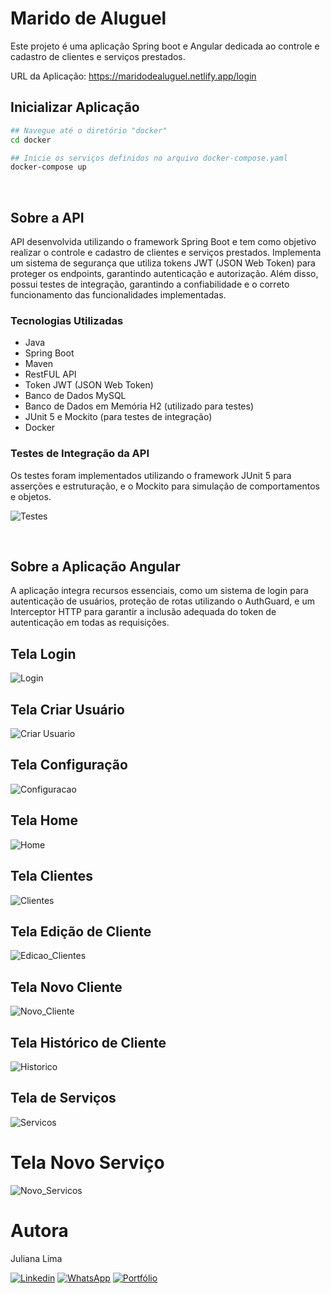# Marido de Aluguel

Este projeto é uma aplicação Spring boot e Angular dedicada ao controle e cadastro de clientes e serviços prestados.

URL da Aplicação: https://maridodealuguel.netlify.app/login

## Inicializar Aplicação
```bash
## Navegue até o diretório "docker"
cd docker

## Inicie os serviços definidos no arquivo docker-compose.yaml
docker-compose up
```

<br>

## Sobre a API 

API desenvolvida utilizando o framework Spring Boot e tem como objetivo realizar o controle e cadastro de clientes e serviços prestados. Implementa um sistema de segurança que utiliza tokens JWT (JSON Web Token) para proteger os endpoints, garantindo autenticação e autorização. Além disso, possui testes de integração, garantindo a confiabilidade e o correto funcionamento das funcionalidades implementadas.

### Tecnologias Utilizadas
- Java
- Spring Boot
- Maven
- RestFUL API
- Token JWT (JSON Web Token)
- Banco de Dados MySQL
- Banco de Dados em Memória H2 (utilizado para testes)
- JUnit 5 e Mockito (para testes de integração)
- Docker

### Testes de Integração da API 
Os testes foram implementados utilizando o framework JUnit 5 para asserções e estruturação, e o Mockito para simulação de comportamentos e objetos.

![Testes](https://github.com/JuhLima85/Marido_de_Aluguel-ANGULAR/assets/89745459/5631514d-4e17-4eac-b3e2-84537fc03dfe)

<br>

## Sobre a Aplicação Angular

A aplicação integra recursos essenciais, como um  sistema de login para autenticação de usuários, proteção de rotas utilizando o AuthGuard, e um Interceptor HTTP para garantir a inclusão adequada do token de autenticação em todas as requisições.

## Tela Login
![Login](https://github.com/JuhLima85/Marido_de_Aluguel-ANGULAR/assets/89745459/3ca76698-563c-4ee6-a101-3928ef7d42e6)

## Tela Criar Usuário
![Criar Usuario](https://github.com/JuhLima85/Marido_de_Aluguel-ANGULAR/assets/89745459/b1d414d0-07e9-428f-8cd5-ab6bc789917b)

## Tela Configuração
![Configuracao](https://github.com/JuhLima85/Marido_de_Aluguel-ANGULAR/assets/89745459/1dc15035-1610-4b9d-be24-1e966b68ef28)

## Tela Home
![Home](https://github.com/JuhLima85/Marido_de_Aluguel-ANGULAR/assets/89745459/f0e3b05c-d10c-4a62-b371-880f693156ce)

## Tela Clientes
![Clientes](https://github.com/JuhLima85/Marido_de_Aluguel-ANGULAR/assets/89745459/85dc0e65-079c-4331-be12-ec013bad1545)

## Tela Edição de Cliente
![Edicao_Clientes](https://github.com/JuhLima85/Marido_de_Aluguel-ANGULAR/assets/89745459/497b736c-e3bb-4502-9234-87b2bee7890e)

## Tela Novo Cliente
![Novo_Cliente](https://github.com/JuhLima85/Marido_de_Aluguel-ANGULAR/assets/89745459/440ca1fb-c1f9-418f-b4df-5dd158b9805f)

## Tela Histórico de Cliente
![Historico](https://github.com/JuhLima85/Marido_de_Aluguel-ANGULAR/assets/89745459/a748ef19-ce77-4f5c-b7ab-dbe29348a458)

## Tela de Serviços
![Servicos](https://github.com/JuhLima85/Marido_de_Aluguel-ANGULAR/assets/89745459/86ce442b-3d19-4a33-a9d6-03c914b37d5e)

# Tela Novo Serviço
![Novo_Servicos](https://github.com/JuhLima85/Marido_de_Aluguel-ANGULAR/assets/89745459/d3e391c8-e412-4b56-94a4-787aa573a855)

# Autora
Juliana Lima

[![Linkedin](https://img.shields.io/badge/-LinkedIn-%230077B5?style=for-the-badge&logo=linkedin&logoColor=white)](https://www.linkedin.com/feed/?trk=guest_homepage-basic_nav-header-signin)
[![WhatsApp](https://img.shields.io/badge/WhatsApp-25D366?style=for-the-badge&logo=whatsapp&logoColor=white)](https://contate.me/Juliana-Lima)
[![Portfólio](https://img.shields.io/badge/Portf%C3%B3lio-%E2%9C%88%EF%B8%8F-lightgrey?style=for-the-badge)](https://codedeving.netlify.app/)


